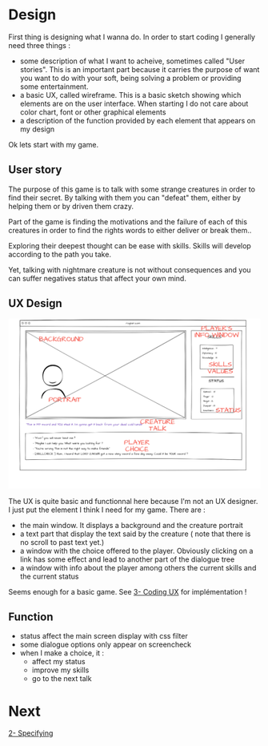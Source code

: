 # Design

First thing is designing what I wanna do. In order to start coding I generally need three things :

- some description of what I want to acheive, sometimes called "User stories". This is an important part because it carries the purpose of want 
you want to do with your soft, being solving a problem or providing some entertainment.
- a basic UX, called wireframe. This is a basic sketch showing which elements are on the user interface.
 When starting I do not care about color chart, font or other graphical elements
- a description of the function provided by each element that appears on my design

Ok lets start with my game.

## User story

The purpose of this game is to talk with some strange creatures in order to find their secret. By talking with them you can "defeat" them, either by helping them or by driven them crazy.

Part of the game is finding the motivations and the failure of each of this creatures in order to find the rights words to either deliver or break them..

Exploring their deepest thought can be ease with skills. Skills will develop according to the path you take.

Yet, talking with nightmare creature is not without consequences and you can suffer negatives status that affect your own mind.

## UX Design

![wireframe](./image/wireframe.png)

The UX is quite basic and functionnal here because I'm not an UX designer.
I just put the element I think I need for my game. There are :

- the main  window. It displays a background and the creature portrait
- a text part that display the text said by the creature ( note that there is no scroll to past text yet.)
- a window with the choice offered to the player. Obviously clicking on a link has some effect and lead to another part of the dialogue tree
- a window with info about the player among others the current skills and the current status

Seems enough for a basic game.
See [3- Coding UX](step-3_coding_ux.md) for implémentation !

## Function

- status affect the main screen display with css filter
- some dialogue options only appear on screencheck
- when I make a choice, it :
  - affect my status
  - improve my skills
  - go to the next talk
  
# Next

[2- Specifying](step-2_specifying.md)